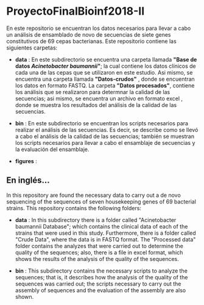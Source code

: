 # ProyectoFinalBioinf2018-II

En este repositorio se encuentran los datos necesarios para llevar a cabo un análisis de ensamblado de novo de secuencias de siete genes constitutivos de 69 cepas bacterianas. Este repositorio contiene las siguientes carpetas: 

- **data** : En este subdirectorio se encuentra una carpeta llamada **"Base de datos *Acinetobacter baumannii*"**; la cual contiene los datos clínicos de cada una de las cepas que se utilizaron en este estudio. Asi mismo, se encuentra una carpeta llamada **"Datos-crudos"** , donde se encuentran los datos en formato FASTQ. La carpeta **"Datos procesados"**, contiene los análisis que se realizaron para determnar la calidad de las secuencias; asi mismo, se encuentra un archivo en formato excel , donde se muestra los resultados del análisis de la calidad de las secuencias. 

- **bin** : En este subdirectorio se encuentran los scripts necesarios para realizar el análisis de las secuencias. Es decir, se describe como se llevó a cabo el análisis de la calidad de las secuencias; también se muestran los scripts necesarios para llevar a cabo el ensamblaje de secuencias y la evaluación del ensamblaje. 

- **figures** : 


## En inglés...

In this repository are found the necessary data to carry out a de novo sequencing of the sequences of seven housekeeping genes of 69 bacterial strains. This repository contains the following folders:

- **data** : In this subdirectory there is a folder called "Acinetobacter baumannii Database"; which contains the clinical data of each of the strains that were used in this study. Furthermore, there is a folder called "Crude Data", where the data is in FASTQ format. The "Processed data" folder contains the analyzes that were carried out to determine the quality of the sequences; also, there is a file in excel format, which shows the results of the analysis of the quality of the sequences.

- **bin** : This subdirectory contains the necessary scripts to analyze the sequences; that is, it describes how the analysis of the quality of the sequences was carried out; the scripts necessary to carry out the assembly of sequences and the evaluation of the assembly are also shown.


